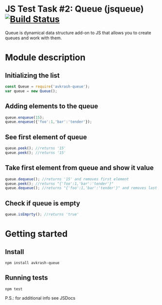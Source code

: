 # JS Test Task #2: Queue (jsqueue) [![Build Status](https://travis-ci.org/avkrash/jsqueue.svg?branch=master)](https://travis-ci.org/avkrash/jsqueue)

Queue is dynamical data structure add-on to JS that allows you to create queues and work with them.

# Module description

## Initializing the list
```javascript
const Queue = require('avkrash-queue');
var queue = new Queue();
```
## Adding elements to the queue
```javascript
queue.enqueue(15);
queue.enqueue({'foo':1,'bar':'tender'});
```
## See first element of queue
```javascript
queue.peek(); //returns '15'
queue.peek(); //returns '15'
```
## Take first element from queue and show it value
```javascript
queue.dequeue(); //returns '15' and removes first element
queue.peek(); //returns "{'foo':1,'bar':'tender'}"
queue.dequeue(); //returns "{'foo':1,'bar':'tender'}" and removes last element from queue
```
## Check if queue is empty
```javascript
queue.isEmprty(); //returns 'true'
```

# Getting started
## Install
```
npm install avkrash-queue
```

## Running tests
```
npm test
```

P.S.: for additional info see JSDocs
